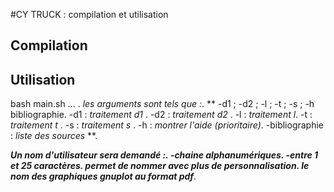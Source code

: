 #CY TRUCK : compilation et utilisation
## Compilation


## Utilisation
bash main.sh <arg1> ... <arg7>.
*les arguments sont tels que :*.
** -d1 ; -d2 ; -l ; -t ; -s ; -h  bibliographie.
 -d1 : _traitement d1_ .
 -d2 : _traitement d2_ .
  -l : _traitement l_.
 -t : _traitement t_ .
 -s : _traitement s_ .
 -h : _montrer l'aide (prioritaire)_. 
 -bibliographie : _liste des sources_ **.

***Un nom d'utilisateur sera demandé :.
    -chaine alphanumériques.
    -entre 1 et 25 caractères.
    permet de nommer avec plus de personnalisation. 
    le nom des graphiques gnuplot au format pdf***.






